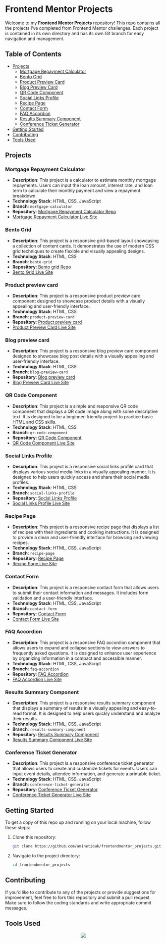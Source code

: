 # Frontend Mentor Projects

Welcome to my **Frontend Mentor Projects** repository! This repo contains all the projects I’ve completed from Frontend Mentor challenges. Each project is contained in its own directory and has its own Git branch for easy navigation and management.

## Table of Contents

- [Projects](#projects)
  - [Mortgage Repayment Calculator](#mortgage-repayment-calculator)
  - [Bento Grid](#bento-grid)
  - [Product Preview Card](#product-preview-card)
  - [Blog Preview Card](#blog-preview-card)
  - [QR Code Component](#qr-code-component)
  - [Social Links Profile](#social-links-profile)
  - [Recipe Page](#recipe-page)
  - [Contact Form](#contact-form)
  - [FAQ Accordion](#faq-accordion)
  - [Results Summary Component](#results-summary-component)
  - [Conference Ticket Generator](#conference-ticket-generator)
- [Getting Started](#getting-started)
- [Contributing](#contributing)
- [Tools Used](#tools-used)

## Projects

### Mortgage Repayment Calculator
- **Description**: This project is a calculator to estimate monthly mortgage repayments. Users can input the loan amount, interest rate, and loan term to calculate their monthly payment and view a repayment breakdown.
- **Technology Stack**: HTML, CSS, JavaScript
- **Branch**: `mortgage-calculator`
- **Repository**: [Mortgage Repayment Calculator Repo](https://github.com/aminetiouk/frontendmentor_projects/tree/main/mortgage-calculator)
- [Mortgage Repayment Calculator Live Site](https://mortgage-calculator-pi-six.vercel.app/)

### Bento Grid
- **Description**: This project is a responsive grid-based layout showcasing a collection of content cards. It demonstrates the use of modern CSS grid techniques to create flexible and visually appealing designs.
- **Technology Stack**: HTML, CSS
- **Branch**: `bento-grid`
- **Repository**: [Bento grid Repo](https://github.com/aminetiouk/frontendmentor_projects/tree/main/bento-grid)
- [Bento Grid Live Site](https://bento-grid-lac-nu.vercel.app/)

### Product preview card
- **Description**: This project is a responsive product preview card component designed to showcase product details with a visually appealing and user-friendly interface.
- **Technology Stack**: HTML, CSS
- **Branch**: `product-preview-card`
- **Repository**: [Product preview card](https://github.com/aminetiouk/frontendmentor_projects/tree/main/product-preview-card)
- [Product Preview Card Live Site](https://product-preview-card-five-sigma.vercel.app/)

### Blog preview card
- **Description**: This project is a responsive blog preview card component designed to showcase blog post details with a visually appealing and user-friendly interface.
- **Technology Stack**: HTML, CSS
- **Branch**: `blog-preview-card`
- **Repository**: [Blog preview card](https://github.com/aminetiouk/frontendmentor_projects/tree/blog-preview-card/blog-preview-card)
- [Blog Preview Card Live Site](https://blog-preview-card-hazel-mu-36.vercel.app/)

### QR Code Component
- **Description**: This project is a simple and responsive QR code component that displays a QR code image along with some descriptive text. It is designed to be a beginner-friendly project to practice basic HTML and CSS skills.
- **Technology Stack**: HTML, CSS
- **Branch**: `qr-code-component`
- **Repository**: [QR Code Component](https://github.com/aminetiouk/frontendmentor_projects/tree/qr-code-component/qr-code-component)
- [QR Code Component Live Site](https://qr-code-component-wheat-seven.vercel.app/)

### Social Links Profile
- **Description**: This project is a responsive social links profile card that displays various social media links in a visually appealing manner. It is designed to help users quickly access and share their social media profiles.
- **Technology Stack**: HTML, CSS
- **Branch**: `social-links-profile`
- **Repository**: [Social Links Profile](https://github.com/aminetiouk/frontendmentor_projects/tree/social-links-profile/social-links-profile)
- [Social Links Profile Live Site](https://frontendmentor-projects-one.vercel.app/)

### Recipe Page
- **Description**: This project is a responsive recipe page that displays a list of recipes with their ingredients and cooking instructions. It is designed to provide a clean and user-friendly interface for browsing and viewing recipes.
- **Technology Stack**: HTML, CSS, JavaScript
- **Branch**: `recipe-page`
- **Repository**: [Recipe Page](https://github.com/aminetiouk/frontendmentor_projects/tree/recipe-page)
- [Recipe Page Live Site](https://recipe-page-phi-ashy.vercel.app/)

### Contact Form
- **Description**: This project is a responsive contact form that allows users to submit their contact information and messages. It includes form validation and a user-friendly interface.
- **Technology Stack**: HTML, CSS, JavaScript
- **Branch**: `contact-form`
- **Repository**: [Contact Form](https://github.com/aminetiouk/frontendmentor_projects/tree/main/contact-form)
- [Contact Form Live Site](https://contact-form-nu-one.vercel.app/)

### FAQ Accordion
- **Description**: This project is a responsive FAQ accordion component that allows users to expand and collapse sections to view answers to frequently asked questions. It is designed to enhance user experience by organizing information in a compact and accessible manner.
- **Technology Stack**: HTML, CSS, JavaScript
- **Branch**: `faq-accordion`
- **Repository**: [FAQ Accordion](https://github.com/aminetiouk/frontendmentor_projects/tree/main/faq-accordion)
- [FAQ Accordion Live Site](https://faq-accordion-lyart-three.vercel.app/)

### Results Summary Component
- **Description**: This project is a responsive results summary component that displays a summary of results in a visually appealing and easy-to-read format. It is designed to help users quickly understand and analyze their results.
- **Technology Stack**: HTML, CSS, JavaScript
- **Branch**: `results-summary-component`
- **Repository**: [Results Summary Component](https://github.com/aminetiouk/frontendmentor_projects/tree/results-summary/results-summary)
- [Results Summary Component Live Site](https://results-summary-two-virid.vercel.app/)

### Conference Ticket Generator
- **Description**: This project is a responsive conference ticket generator that allows users to create and customize tickets for events. Users can input event details, attendee information, and generate a printable ticket.
- **Technology Stack**: HTML, CSS, JavaScript
- **Branch**: `conference-ticket-generator`
- **Repository**: [Conference Ticket Generator](https://github.com/aminetiouk/frontendmentor_projects/tree/conference-ticket-generator)
- [Conference Ticket Generator Live Site](https://conference-ticket-generator-psi.vercel.app/)

## Getting Started

To get a copy of this repo up and running on your local machine, follow these steps:

1. Clone this repository:
   ```bash
   git clone https://github.com/aminetiouk/frontendmentor_projects.git
   ```

2. Navigate to the project directory:
   ```bash
   cd frontendmentor_projects
   ```

## Contributing

If you'd like to contribute to any of the projects or provide suggestions for improvement, feel free to fork this repository and submit a pull request. Make sure to follow the coding standards and write appropriate commit messages.

## Tools Used
<div align="center">
  <a href="https://skillicons.dev">
    <img src="https://skillicons.dev/icons?i=css,html,js" />
  </a>
</div>